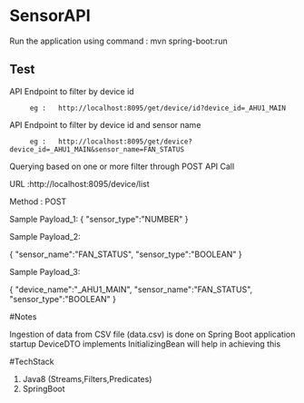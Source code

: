 # SensorAPI

Run the application using command : mvn spring-boot:run


## Test

API Endpoint to filter by device id

         eg : 	http://localhost:8095/get/device/id?device_id=_AHU1_MAIN

API Endpoint to filter by device id and sensor name

         eg : 	http://localhost:8095/get/device?device_id=_AHU1_MAIN&sensor_name=FAN_STATUS


Querying based on one or more filter through POST API Call

URL :http://localhost:8095/device/list

Method : POST

Sample Payload_1:
{
    "sensor_type":"NUMBER"
}

Sample Payload_2:

{
    "sensor_name":"FAN_STATUS",
    "sensor_type":"BOOLEAN"
}

Sample Payload_3:

{
    "device_name":"_AHU1_MAIN",
    "sensor_name":"FAN_STATUS",
    "sensor_type":"BOOLEAN"
}



#Notes

Ingestion of data from CSV file (data.csv) is done on Spring Boot application startup
DeviceDTO implements InitializingBean will help in achieving this


#TechStack

1. Java8 (Streams,Filters,Predicates)
2. SpringBoot
